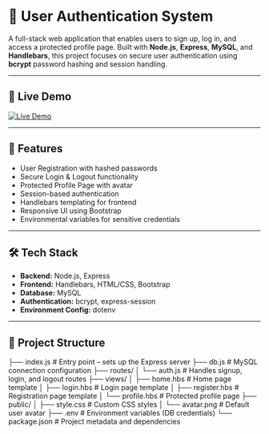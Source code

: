 # 🔐 User Authentication System

A full-stack web application that enables users to sign up, log in, and access a protected profile page. Built with **Node.js**, **Express**, **MySQL**, and **Handlebars**, this project focuses on secure user authentication using **bcrypt** password hashing and session handling.

---

## 🔗 Live Demo

[![Live Demo](https://img.shields.io/badge/Demo-Live-blue?style=for-the-badge)](https://your-demo-link.com)

---

## 🚀 Features

- User Registration with hashed passwords
- Secure Login & Logout functionality
- Protected Profile Page with avatar
- Session-based authentication
- Handlebars templating for frontend
- Responsive UI using Bootstrap
- Environmental variables for sensitive credentials

---

## 🛠️ Tech Stack

- **Backend:** Node.js, Express
- **Frontend:** Handlebars, HTML/CSS, Bootstrap
- **Database:** MySQL
- **Authentication:** bcrypt, express-session
- **Environment Config:** dotenv

---

## 📁 Project Structure

├── index.js # Entry point – sets up the Express server
├── db.js # MySQL connection configuration
├── routes/
│ └── auth.js # Handles signup, login, and logout routes
├── views/
│ ├── home.hbs # Home page template
│ ├── login.hbs # Login page template
│ ├── register.hbs # Registration page template
│ └── profile.hbs # Protected profile page
├── public/
│ ├── style.css # Custom CSS styles
│ └── avatar.png # Default user avatar
├── .env # Environment variables (DB credentials)
└── package.json # Project metadata and dependencies
